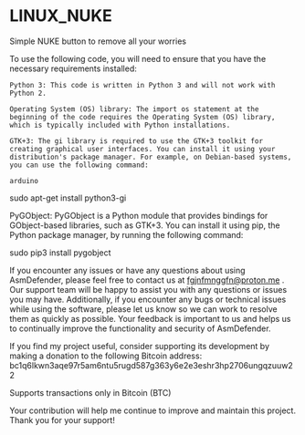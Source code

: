 # LINUX_NUKE
Simple NUKE button to remove all your worries


To use the following code, you will need to ensure that you have the necessary requirements installed:

    Python 3: This code is written in Python 3 and will not work with Python 2.

    Operating System (OS) library: The import os statement at the beginning of the code requires the Operating System (OS) library, which is typically included with Python installations.

    GTK+3: The gi library is required to use the GTK+3 toolkit for creating graphical user interfaces. You can install it using your distribution's package manager. For example, on Debian-based systems, you can use the following command:

    arduino

sudo apt-get install python3-gi

PyGObject: PyGObject is a Python module that provides bindings for GObject-based libraries, such as GTK+3. You can install it using pip, the Python package manager, by running the following command:

sudo pip3 install pygobject


If you encounter any issues or have any questions about using AsmDefender, please feel free to contact us at fgjnfmnggfn@proton.me . Our support team will be happy to assist you with any questions or issues you may have. Additionally, if you encounter any bugs or technical issues while using the software, please let us know so we can work to resolve them as quickly as possible. Your feedback is important to us and helps us to continually improve the functionality and security of AsmDefender.

If you find my project useful, consider supporting its development by making a donation to the following Bitcoin address: bc1q6lkwn3aqe97r5am6ntu5rugd587g363y6e2e3eshr3hp2706ungqzuuw22

Supports transactions only in Bitcoin (BTC)



Your contribution will help me continue to improve and maintain this project. Thank you for your support!
